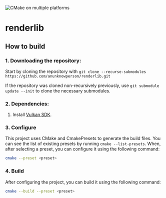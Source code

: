 ![CMake on multiple platforms](https://github.com/anunknowperson/renderlib/actions/workflows/cmake-multi-platform.yml/badge.svg)

# renderlib

## How to build

### 1. Downloading the repository:

Start by cloning the repository with ```git clone --recurse-submodules https://github.com/anunknowperson/renderlib.git```

If the repository was cloned non-recursively previously, use ```git submodule update --init``` to clone the necessary submodules.

### 2. Dependencies:

1. Install [Vulkan SDK](https://vulkan.lunarg.com/sdk/home).

### 3. Configure

This project uses CMake and CmakePresets to generate the build files. You can see the list of existing presets by running ```cmake --list-presets```. When, after selecting a preset, you can configure it using the following command:

```bash
cmake --preset <preset>
```

### 4. Build

After configuring the project, you can build it using the following command:

```bash
cmake --build --preset <preset>
```
